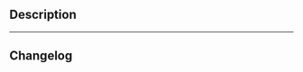 ## Description

<!-- Please include a summary of the changes and the context -->

---

## Changelog

<!-- Optional: summarize changes that should appear in the release notes -->

